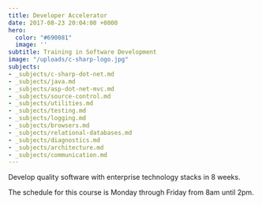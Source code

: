 ```yaml
---
title: Developer Accelerator
date: 2017-08-23 20:04:00 +0000
hero:
  color: "#690081"
  image: ''
subtitle: Training in Software Development
image: "/uploads/c-sharp-logo.jpg"
subjects:
- _subjects/c-sharp-dot-net.md
- _subjects/java.md
- _subjects/asp-dot-net-mvc.md
- _subjects/source-control.md
- _subjects/utilities.md
- _subjects/testing.md
- _subjects/logging.md
- _subjects/browsers.md
- _subjects/relational-databases.md
- _subjects/diagnostics.md
- _subjects/architecture.md
- _subjects/communication.md
---
```

Develop quality software with enterprise technology stacks in 8 weeks.

The schedule for this course is Monday through Friday from 8am until 2pm.
